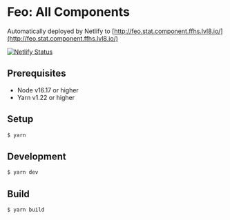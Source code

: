 # Feo: All Components

Automatically deployed by Netlify to [http://feo.stat.component.ffhs.lvl8.io/](http://feo.stat.component.ffhs.lvl8.io/)

[![Netlify Status](https://api.netlify.com/api/v1/badges/a3f29cbe-c9bb-4aa6-abc6-458c33387684/deploy-status)](https://app.netlify.com/sites/unrivaled-beijinho-1326fe/deploys)

## Prerequisites

* Node v16.17 or higher
* Yarn v1.22 or higher

## Setup

```sh
$ yarn
```

## Development

```sh
$ yarn dev
```

## Build

```sh
$ yarn build
```
